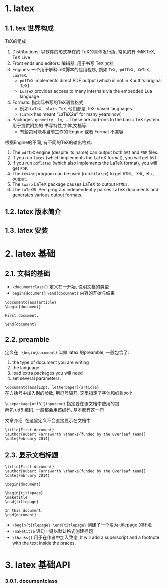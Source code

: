 # 1. latex 

## 1.1. tex 世界构成

TeX的组成
1. Distributions: 以软件的形式存在的 TeX的具体发行版, 常见的有 :MiKTeX, TeX Live
2. Front ends and editors: 编辑器, 用于书写 TeX 文档
3. Engines: 一个用于解释TeX脚本的应用程序, 例如 `TeX, pdfTeX, XeTeX, LuaTeX`.
   * `pdfTeX` implements direct PDF output (which is not in Knuth's original TeX)
   * `LuaTeX` provides access to many internals via the embedded Lua language
4. Formats: 指实际书写的TeX语言格式
   * 例如 `LaTeX, plain TeX`, 他们都是 TeX-based languages. 
   * (`LaTeX` has meant “LaTeX2e” for many years now)
5. Packages: `geometry, lm`, … These are add-ons to the basic TeX system. 用于提供附加的 书写特性,字体,文档等.
   * 有些包可能与当前工作的 Engine 或者 Format 不兼容


根据Engine的不同, 有不同的TeX的输出格式:
1. The `pdfTeX` engine (despite its name) can output both `DVI` and `PDF` files. 
2. If you run `latex` (which implements the LaTeX format), you will get `DVI`
3. If you run `pdflatex` (which also implements the LaTeX format), you will get `PDF`. 
4. The `tex4ht` program can be used (run `htlatex`) to get `HTML, XML`, etc., output.
5. The `lwarp` LaTeX package causes LaTeX to output `HTML5`. 
6. The `LaTeXML` Perl program independently parses LaTeX documents and generates various output formats. 


## 1.2. latex 版本简介

## 1.3. latex 安装



# 2. latex 基础

## 2.1. 文档的基础

* `\documentclass{}`  定义在一开始, 说明文档的类型
* `begin{document}` `\end{documnet}`  内容的开始与结束

```
\documentclass{article}
\begin{document}

First document. 

\end{document}
```

## 2.2. preamble

定义在 ` \begin{document}` 叫做 latex 的preamble, 一般包含了:  
1.  the type of document you are writing
2.  the language
3.  load extra packages you will need
4.  set several parameters. 

`\documentclass[12pt, letterpaper]{article}`  
在方括号中加入别的参数, 用逗号隔开, 这里指定了字体和纸张大小

`\usepackage[utf8]{inputenc}`
指定要在该文档中使用的包  
解包 utf8 编码, 一般都会用该编码, 基本都有这一句  


文章介绍,  在这里定义不会直接显示在文档中
```
\title{First document}
\author{Hubert Farnsworth \thanks{funded by the Overleaf team}}
\date{February 2014}
```
## 2.3. 显示文档标题

```
\title{First document}
\author{Hubert Farnsworth \thanks{funded by the Overleaf team}}
\date{February 2014}

\begin{document}

\begin{titlepage}
\maketitle
\end{titlepage}

In this document.
\end{document}
```

* `\begin{titlepage} \end{titlepage}`  创建了一个名为 titlepage 的环境    
*  `\maketitle` 语句一键以默认格式创建标题    
*  `\thanks{}` 用于在作者中加入致谢, It will add a superscript and a footnote with the text inside the braces. 
  

# 3. latex 基础API

### 3.0.1. documentclass